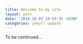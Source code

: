 ```yaml
---
title: Welcome to my site
layout: post
date: '2018-10-03 14:59:35 +0200'
categories: jekyll update
---
```


To be continued...